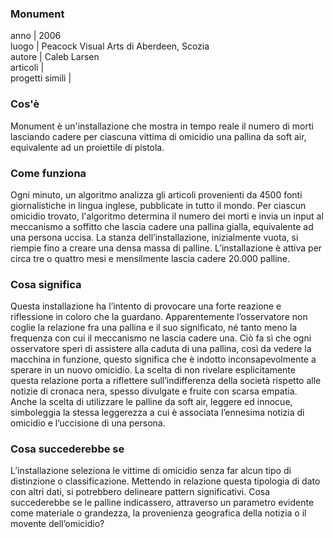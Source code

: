 ### **Monument**
anno | 2006  
luogo | Peacock Visual Arts di Aberdeen, Scozia <br>
autore | Caleb Larsen  <br>
articoli |  <br>
progetti simili |




### Cos'è
Monument è un'installazione che mostra in tempo reale il numero di morti lasciando cadere per ciascuna vittima di omicidio una pallina da soft air, equivalente ad un proiettile di pistola.

### Come funziona
Ogni minuto, un algoritmo analizza gli articoli provenienti da 4500 fonti giornalistiche in lingua inglese, pubblicate in tutto il mondo. Per ciascun omicidio trovato, l'algoritmo determina il numero dei morti e invia un input al meccanismo a soffitto che lascia cadere una pallina gialla, equivalente ad una persona uccisa. La stanza dell’installazione, inizialmente vuota, si riempie fino a creare una densa massa di palline. L’installazione è attiva per circa tre o quattro mesi e mensilmente lascia cadere 20.000 palline.


### Cosa significa
Questa installazione ha l’intento di provocare una forte reazione e riflessione in coloro che la guardano. Apparentemente l’osservatore non coglie la relazione fra una pallina e il suo significato, né tanto meno la frequenza con cui il meccanismo ne lascia cadere una. Ciò fa sì che ogni osservatore speri di assistere alla caduta di una pallina, così da vedere la macchina in funzione, questo significa che è indotto inconsapevolmente a sperare in un nuovo omicidio. La scelta di non rivelare esplicitamente questa relazione porta a riflettere sull’indifferenza della società rispetto alle notizie di cronaca nera, spesso divulgate e fruite con scarsa empatia. Anche la scelta di utilizzare le palline da soft air, leggere ed innocue, simboleggia la stessa leggerezza a cui è associata l’ennesima notizia di omicidio e l’uccisione di una persona.

### Cosa succederebbe se
L’installazione seleziona le vittime di omicidio senza far alcun tipo di distinzione o classificazione. Mettendo in relazione questa tipologia di dato con altri dati, si potrebbero delineare pattern significativi. Cosa succederebbe se le palline indicassero, attraverso un parametro evidente come materiale o grandezza, la provenienza geografica della notizia o il movente dell’omicidio?
